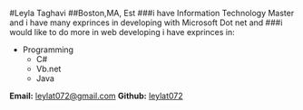 #Leyla Taghavi
##Boston,MA, Est
###i have Information Technology Master and i have many exprinces in developing with Microsoft Dot net and
###i would like to do more in web developing
i have exprinces in:
* Programming
  * C#
  * Vb.net
  * Java
  
**Email:** <leylat072@gmail.com>
**Github:** [leylat072](https://github.com/leylat072)
  


